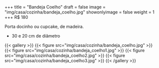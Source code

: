 +++
title = "Bandeja Coelho"
draft = false
image = "img/casa/cozinha/bandeja_coelho.jpg"
showonlyimage = false
weight = 1
+++
<span class="price">R$ 180</span>

Porta docinho ou cupcake, de madeira.
<!--more-->

- 30 e 20 cm de diâmetro

{{< gallery >}}
{{< figure src="img/casa/cozinha/bandeja_coelho.jpg" >}}
{{< figure src="img/casa/cozinha/bandeja_coelho1.jpg" >}}
{{< figure src="img/casa/cozinha/bandeja_coelho2.jpg" >}}
{{< figure src="img/casa/cozinha/bandeja_coelho3.jpg" >}}
{{< /gallery >}}

